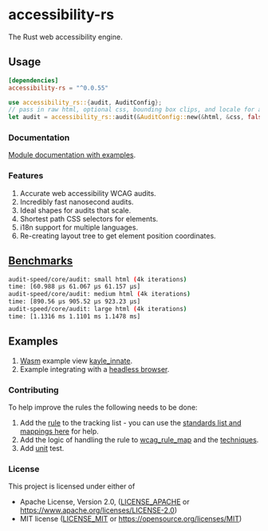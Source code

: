 # accessibility-rs

The Rust web accessibility engine.

## Usage

```toml
[dependencies]
accessibility-rs = "^0.0.55"
```

```rs
use accessibility_rs::{audit, AuditConfig};
// pass in raw html, optional css, bounding box clips, and locale for audit
let audit = accessibility_rs::audit(&AuditConfig::new(&html, &css, false, "en"));
```

### Documentation

[Module documentation with examples](https://docs.rs/accessibility-rs).

### Features

1. Accurate web accessibility WCAG audits.
1. Incredibly fast nanosecond audits.
1. Ideal shapes for audits that scale.
1. Shortest path CSS selectors for elements.
1. i18n support for multiple languages.
1. Re-creating layout tree to get element position coordinates.

## [Benchmarks](./benches/)

```sh
audit-speed/core/audit: small html (4k iterations)
time: [60.988 µs 61.067 µs 61.157 µs]
audit-speed/core/audit: medium html (4k iterations)
time: [890.56 µs 905.52 µs 923.23 µs]
audit-speed/core/audit: large html (4k iterations)
time: [1.1316 ms 1.1101 ms 1.1478 ms]
```

## Examples

1. [Wasm](https://webassembly.org/) example view [kayle_innate](https://github.com/a11ywatch/kayle/blob/main/kayle_innate/src/lib.rs#L18).
1. Example integrating with a [headless browser](https://github.com/a11ywatch/kayle/blob/main/kayle/tests/innate.ts#L14).

### Contributing

To help improve the rules the following needs to be done:

1. Add the [rule](./RULES.md) to the tracking list - you can use the [standards list and mappings here](https://squizlabs.github.io/HTML_CodeSniffer/Standards/WCAG2/) for help.
1. Add the logic of handling the rule to [wcag_rule_map](./accessibility-rs/src/engine/rules/wcag_rule_map.rs) and the [techniques](./accessibility-rs/src/engine/rules/techniques.rs).
1. Add [unit](./accessibility-rs/tests/unit/mod.rs) test.

### License

This project is licensed under either of

- Apache License, Version 2.0, ([LICENSE_APACHE](LICENSE_APACHE) or
  https://www.apache.org/licenses/LICENSE-2.0)
- MIT license ([LICENSE_MIT](LICENSE_MIT) or
  https://opensource.org/licenses/MIT)
